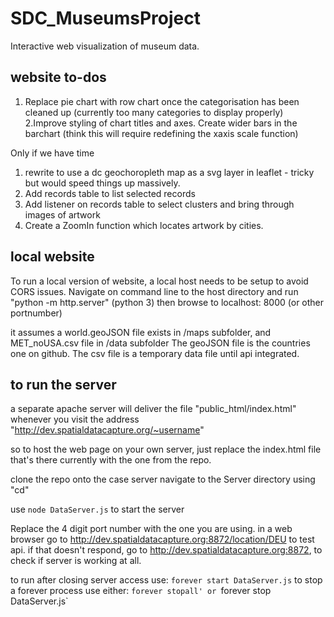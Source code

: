 # SDC_MuseumsProject
Interactive web visualization of museum data.

## website to-dos
1. Replace pie chart with row chart once the categorisation has been cleaned up (currently too many categories to display properly)
2.Improve styling of chart titles and axes. Create wider bars in the barchart (think this will require redefining the xaxis scale function)

Only if we have time
1. rewrite to use a dc geochoropleth map as a svg layer in leaflet - tricky but would speed things up massively.
2. Add records table to list selected records
3. Add listener on records table to select clusters and bring through images of artwork
4. Create a ZoomIn function which locates artwork by cities.





## local website
To run a local version of website, a local host needs to be setup to avoid CORS issues. 
Navigate on command line to the host directory and run "python -m http.server" (python 3)
then browse to localhost: 8000 (or other portnumber)

it assumes a world.geoJSON file exists in /maps subfolder, and MET_noUSA.csv file in /data subfolder
The geoJSON file is the countries one on github. The csv file is a temporary data file until api integrated.

## to run the server

a separate apache server will deliver the file "public_html/index.html"  whenever you visit the address "http://dev.spatialdatacapture.org/~username"

so to host the web page on your own server, just replace the index.html file that's there currently with the one from the repo. 

clone the repo onto the case server
navigate to the Server directory using "cd"

use `node DataServer.js` to start the server


Replace the 4 digit port number with the one you are using. 
in a web browser go to http://dev.spatialdatacapture.org:8872/location/DEU to test api. 
if that doesn't respond, go to http://dev.spatialdatacapture.org:8872, to check if server is working at all. 

to run after closing server access use: `forever start DataServer.js`
to stop a forever process use either: `forever stopall' or `forever stop DataServer.js`




